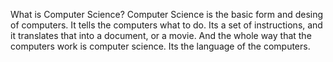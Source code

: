 What is Computer Science?
Computer Science is the basic form and desing of computers.
It tells the computers what to do.
Its a set of instructions, and it translates that into a document, or a movie. 
And the whole way that the computers work is computer science.
Its the language of the computers. 
